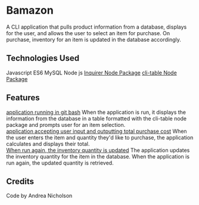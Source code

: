 # Bamazon

A CLI application that pulls product information from a database, displays for the user, and allows the user to select an item for purchase. On purchase, inventory for an item is updated in the database accordingly.

## Technologies Used

Javascript ES6
MySQL
Node js
[Inquirer Node Package](https://www.npmjs.com/package/inquirer)
[cli-table Node Package](https://www.npmjs.com/package/cli-table)

## Features

[application running in git bash](images/1.png)
When the application is run, it displays the information from the database in a table formatted with the cli-table node package and prompts user for an item selection.  
[application accepting user input and outputting total purchase cost](images/2.png)
When the user enters the item and quantity they'd like to purchase, the application calculates and displays their total.  
[When run again, the inventory quantity is updated](images/3.png)
The application updates the inventory quantity for the item in the database. When the application is run again, the updated quantity is retrieved.

## Credits

Code by Andrea Nicholson
